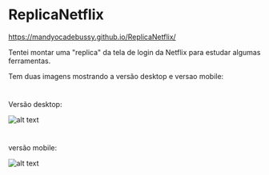 # ReplicaNetflix

 https://mandyocadebussy.github.io/ReplicaNetflix/


Tentei montar uma "replica" da tela de login da Netflix para estudar algumas ferramentas.


Tem duas imagens mostrando a versão desktop e versao mobile:
#

Versão desktop:

![alt text](https://i.imgur.com/xULc70L.png)

#

versão mobile:

![alt text](https://i.imgur.com/hT2q8qv.png)
